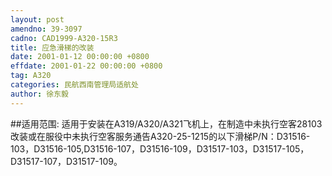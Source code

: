 ```yaml
---
layout: post
amendno: 39-3097
cadno: CAD1999-A320-15R3
title: 应急滑梯的改装
date: 2001-01-12 00:00:00 +0800
effdate: 2001-01-22 00:00:00 +0800
tag: A320
categories: 民航西南管理局适航处
author: 徐东毅
---
```


##适用范围:
适用于安装在A319/A320/A321飞机上，在制造中未执行空客28103改装或在服役中未执行空客服务通告A320-25-1215的以下滑梯P/N：D31516-103，D31516-105,D31516-107，D31516-109，D31517-103，D31517-105，D31517-107，D31517-109。

